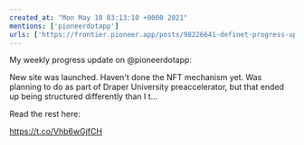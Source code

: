 ```yaml
---
created_at: "Mon May 10 03:13:10 +0000 2021"
mentions: ['pioneerdotapp']
urls: ['https://frontier.pioneer.app/posts/98226641-definet-progress-update-may-9th-2021']
---
```


My weekly progress update on @pioneerdotapp:

New site was launched. Haven't done the NFT mechanism yet. Was planning to do as part of Draper University preaccelerator, but that ended up being structured differently than I t…

Read the rest here:

 https://t.co/Vhb6wGjfCH